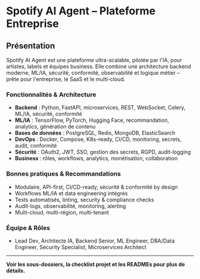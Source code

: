 # Spotify AI Agent – Plateforme Entreprise

## Présentation
Spotify AI Agent est une plateforme ultra-scalable, pilotée par l'IA, pour artistes, labels et équipes business. Elle combine une architecture backend moderne, ML/IA, sécurité, conformité, observabilité et logique métier – prête pour l'entreprise, le SaaS et le multi-cloud.

### Fonctionnalités & Architecture
- **Backend** : Python, FastAPI, microservices, REST, WebSocket, Celery, ML/IA, sécurité, conformité
- **ML/IA** : TensorFlow, PyTorch, Hugging Face, recommandation, analytics, génération de contenu
- **Bases de données** : PostgreSQL, Redis, MongoDB, ElasticSearch
- **DevOps** : Docker, Compose, K8s-ready, CI/CD, monitoring, secrets, audit, conformité
- **Sécurité** : OAuth2, JWT, SSO, gestion des secrets, RGPD, audit-logging
- **Business** : rôles, workflows, analytics, monétisation, collaboration

### Bonnes pratiques & Recommandations
- Modulaire, API-first, CI/CD-ready, sécurité & conformité by design
- Workflows ML/IA et data engineering intégrés
- Tests automatisés, linting, security & compliance checks
- Audit-logs, observabilité, monitoring, alerting
- Multi-cloud, multi-région, multi-tenant

### Équipe & Rôles
- Lead Dev, Architecte IA, Backend Senior, ML Engineer, DBA/Data Engineer, Security Specialist, Microservices Architect

---
**Voir les sous-dossiers, la checklist projet et les READMEs pour plus de détails.**
